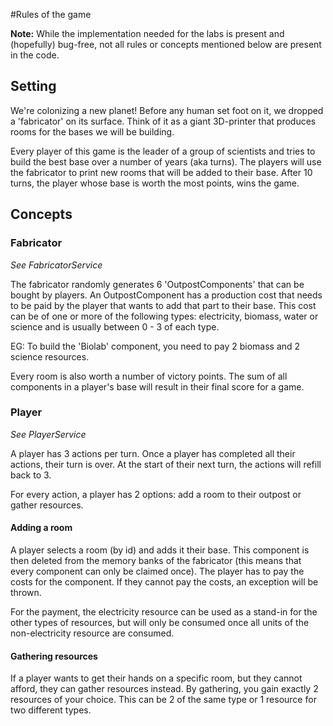 #Rules of the game

**Note:** While the implementation needed for the labs is present and (hopefully) bug-free, not all rules or concepts mentioned below are present in the code. 

## Setting

We're colonizing a new planet! Before any human set foot on it, we dropped a 'fabricator' on its surface.
Think of it as a giant 3D-printer that produces rooms for the bases we will be building.

Every player of this game is the leader of a group of scientists and tries to build the best base over a number of years (aka turns).
The players will use the fabricator to print new rooms that will be added to their base.
After 10 turns, the player whose base is worth the most points, wins the game.

## Concepts

### Fabricator
_See FabricatorService_

The fabricator randomly generates 6 'OutpostComponents' that can be bought by players. 
An OutpostComponent has a production cost that needs to be paid by the player that wants to add that part to their base.
This cost can be of one or more of the following types: electricity, biomass, water or science and is usually between 0 - 3 of each type.

EG: To build the 'Biolab' component, you need to pay 2 biomass and 2 science resources.

Every room is also worth a number of victory points. The sum of all components in a player's base will result in their final score for a game.

### Player
_See PlayerService_


A player has 3 actions per turn. Once a player has completed all their actions, their turn is over. At the start of their next turn, the actions will refill back to 3.

For every action, a player has 2 options: add a room to their outpost or gather resources.

#### Adding a room
A player selects a room (by id) and adds it their base. This component is then deleted from the memory banks of the fabricator (this means that every component can only be claimed once).
The player has to pay the costs for the component. If they cannot pay the costs, an exception will be thrown.

For the payment, the electricity resource can be used as a stand-in for the other types of resources, but will only be consumed once all units of the non-electricity resource are consumed. 

#### Gathering resources
If a player wants to get their hands on a specific room, but they cannot afford, they can gather resources instead. 
By gathering, you gain exactly 2 resources of your choice. This can be 2 of the same type or 1 resource for two different types.
